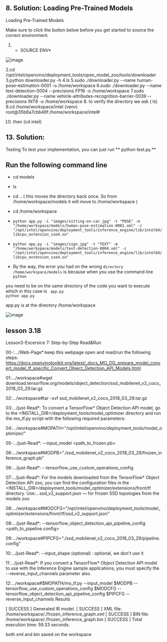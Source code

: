 
## 8. Solution: Loading Pre-Trained Models

 Loading Pre-Trained Models

Make sure to click the button below before you get started to source the correct environment.

1. * SOURCE ENV*

![image](https://user-images.githubusercontent.com/36210723/71602152-89ae2400-2b5f-11ea-9920-4d69272104a0.png)


2.cd /opt/intel/openvino/deployment_tools/open_model_zoo/tools/downloader
3.python downloader.py -h
4.ls
5.sudo ./downloader.py --name human-pose-estimation-0001 -o /home/workspace
6.sudo ./downloader.py --name text-detection-0004 --precisions FP16 -o /home/workspace
7.sudo ./downloader.py --name vehicle-attributes-recognition-barrier-0039 --precisions INT8 -o /home/workspace
8. to verify the directory we ask  ( ls)
9.cd /home/workspace/intel
(venv) root@35b6a7cbb46f:/home/workspace/intel#

10. then (cd intel)

## 13. Solution:

Testing
To test your implementation, you can just run ** python test.py.**


## Run the following command line

- cd models 

- ls

- cd ..   ( this moves the directory back once. So from /home/workspace/models it will move to /home/workspace )

-  cd /home/workspace

- `python app.py -i "images/sitting-on-car.jpg" -t "POSE" -m "/home/workspace/models/human-pose-estimation-0001.xml" -c "/opt/intel/openvino/deployment_tools/inference_engine/lib/intel64/libcpu_extension_sse4.so"`

- `python app.py -i "images/sign.jpg" -t "TEXT" -m "/home/workspace/models/text-detection-0004.xml" -c "/opt/intel/openvino/deployment_tools/inference_engine/lib/intel64/libcpu_extension_sse4.so"`


 - By the way, the error you had on the wrong  `directory /home/workspace/models`   is because when you use the command line
`python`

you need to be on the same directory of the code you want to execute which in this case is ` app.py`   
`python app.py`

app.py is at the directory /home/workspace

![image](https://user-images.githubusercontent.com/36210723/71599174-65981600-2b52-11ea-8d53-73ae9e7fe3e7.png)





## lesson 3.18

Lesson3-Excersice 7: Step-by-Step Read&Run


00-:.../Web-Page*:keep this webpage open and read/run the following steps:
https://docs.openvinotoolkit.org/latest/_docs_MO_DG_prepare_model_convert_model_tf_specific_Convert_Object_Detection_API_Models.html

01:.../workspace#wget download.tensorflow.org/models/object_detection/ssd_mobilenet_v2_coco_2018_03_29.tar.gz

02:.../workspace#tar -xvf ssd_mobilenet_v2_coco_2018_03_29.tar.gz

03:.../just-Read*: To convert a TensorFlow* Object Detection API model, go to the <INSTALL_DIR>/deployment_tools/model_optimizer directory and run the mo_tf.py script with the following required parameters:

04:.../workspace#MOPATH="/opt/intel/openvino/deployment_tools/model_optimizer/"

05-.../just-Read*: --input_model <path_to_frozen.pb>

06:.../workspace#MODPB="./ssd_mobilenet_v2_coco_2018_03_29/frozen_inference_graph.pb"

06:.../just-Read*: --tensorflow_use_custom_operations_config

07:.../just-Read*: For the models downloaded from the TensorFlow* Object Detection API zoo, you can find the configuration files in the <INSTALL_DIR>/deployment_tools/model_optimizer/extensions/front/tf directory. Use:...ssd_v2_support.json — for frozen SSD topologies from the models zoo

08:.../workspace#MODCFG="/opt/intel/openvino/deployment_tools/model_optimizer/extensions/front/tf/ssd_v2_support.json"

08:.../just-Read*: --tensorflow_object_detection_api_pipeline_config <path_to_pipeline.config>

09:.../workspace#PIPCFG="./ssd_mobilenet_v2_coco_2018_03_29/pipeline.config"

10:.../just-Read*: --input_shape (optional) : optional, we don't use it

11:.../just-Read*: If you convert a TensorFlow* Object Detection API model to use with the Inference Engine sample applications, you must specify the --reverse_input_channels parameter also.

12:.../workspace#$MOPATH/mo_tf.py --input_model $MODPB --tensorflow_use_custom_operations_config $MODCFG --tensorflow_object_detection_api_pipeline_config $PIPCFG --reverse_input_channels
Results

[ SUCCESS ] Generated IR model.
[ SUCCESS ] XML file: /home/workspace/./frozen_inference_graph.xml
[ SUCCESS ] BIN file: /home/workspace/./frozen_inference_graph.bin
[ SUCCESS ] Total execution time: 59.33 seconds.

both xml and bin saved on the workspace
